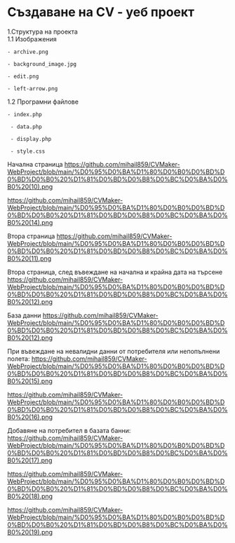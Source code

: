 # Създаване на СV - уеб проект
1.Структура на проекта  
  1.1 Изображения 
	
	- archive.png

	- background_image.jpg

	- edit.png
	
	- left-arrow.png
									
   1.2 Програмни файлове 
	 
	- index.php

	 - data.php
	 
	 - display.php
	 
	 - style.css

  
Начална страница
https://github.com/mihail859/CVMaker-WebProject/blob/main/%D0%95%D0%BA%D1%80%D0%B0%D0%BD%D0%BD%D0%B0%20%D1%81%D0%BD%D0%B8%D0%BC%D0%BA%D0%B0%20(10).png


https://github.com/mihail859/CVMaker-WebProject/blob/main/%D0%95%D0%BA%D1%80%D0%B0%D0%BD%D0%BD%D0%B0%20%D1%81%D0%BD%D0%B8%D0%BC%D0%BA%D0%B0%20(14).png



Втора страница
https://github.com/mihail859/CVMaker-WebProject/blob/main/%D0%95%D0%BA%D1%80%D0%B0%D0%BD%D0%BD%D0%B0%20%D1%81%D0%BD%D0%B8%D0%BC%D0%BA%D0%B0%20(11).png

Втора страница, след въвеждане на начална и крайна дата на търсене
https://github.com/mihail859/CVMaker-WebProject/blob/main/%D0%95%D0%BA%D1%80%D0%B0%D0%BD%D0%BD%D0%B0%20%D1%81%D0%BD%D0%B8%D0%BC%D0%BA%D0%B0%20(12).png


База данни
https://github.com/mihail859/CVMaker-WebProject/blob/main/%D0%95%D0%BA%D1%80%D0%B0%D0%BD%D0%BD%D0%B0%20%D1%81%D0%BD%D0%B8%D0%BC%D0%BA%D0%B0%20(12).png

При въвеждане на невалидни данни от потребителя или непопълнени полета:
https://github.com/mihail859/CVMaker-WebProject/blob/main/%D0%95%D0%BA%D1%80%D0%B0%D0%BD%D0%BD%D0%B0%20%D1%81%D0%BD%D0%B8%D0%BC%D0%BA%D0%B0%20(15).png


https://github.com/mihail859/CVMaker-WebProject/blob/main/%D0%95%D0%BA%D1%80%D0%B0%D0%BD%D0%BD%D0%B0%20%D1%81%D0%BD%D0%B8%D0%BC%D0%BA%D0%B0%20(16).png

Добавяне на потребител в базата банни:
https://github.com/mihail859/CVMaker-WebProject/blob/main/%D0%95%D0%BA%D1%80%D0%B0%D0%BD%D0%BD%D0%B0%20%D1%81%D0%BD%D0%B8%D0%BC%D0%BA%D0%B0%20(17).png


https://github.com/mihail859/CVMaker-WebProject/blob/main/%D0%95%D0%BA%D1%80%D0%B0%D0%BD%D0%BD%D0%B0%20%D1%81%D0%BD%D0%B8%D0%BC%D0%BA%D0%B0%20(18).png


https://github.com/mihail859/CVMaker-WebProject/blob/main/%D0%95%D0%BA%D1%80%D0%B0%D0%BD%D0%BD%D0%B0%20%D1%81%D0%BD%D0%B8%D0%BC%D0%BA%D0%B0%20(19).png



 
  
                         
